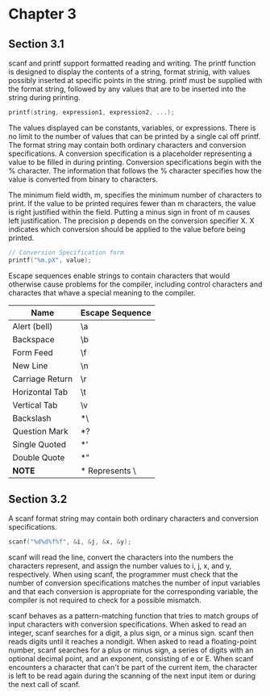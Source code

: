 # Chapter 3
## Section 3.1 

scanf and printf support formatted reading and writing.  The printf function is designed to display the contents of a string, format strinig, with values possibly inserted at specific points in the string.  printf must be supplied with the format string, followed by any values that are to be inserted into the string during printing. <br />

```C
printf(string, expression1, expression2, ...);
```

The values displayed can be constants, variables, or expressions.  There is no limit to the number of values that can be printed by a single cal off printf.  The format string may contain both ordinary characters and conversion specifications.  A conversion specification is a placeholder representing a value to be filled in during printing.  Conversion specifications begin with the % character.  The information that follows the % character specifies how the value is converted from binary to characters. <br />

The minimum field width, m, specifies the minimum number of characters to print.  If the value to be printed requires fewer than m characters, the value is right justified within the field.  Putting a minus sign in front of m causes left justification.  The precision p depends on the conversion specifier X.  X indicates which conversion should be applied to the value before being printed. <br />

```C
// Conversion Specification form
printf("%m.pX", value);
```

Escape sequences enable strings to contain characters that would otherwise cause problems for the compiler, including control characters and charactes that whave a special meaning to the compiler. <br />

Name | Escape Sequence
--- | ---
Alert (bell) | \a
Backspace | \b
Form Feed | \f
New Line | \n
Carriage Return | \r
Horizontal Tab | \t
Vertical Tab | \v
Backslash | *\\
Question Mark | \*?
Single Quoted | \*'
Double Quote | \*"
**NOTE** | * Represents \


## Section 3.2

A scanf format string may contain both ordinary characters and conversion specifications.

```C
scanf("%d%d%f%f", &i, &j, &x, &y);
```

scanf will read the line, convert the characters into the numbers the characters represent, and assign the number values to i, j, x, and y, respectively.  When using scanf, the programmer must check that the number of conversion specifications matches the number of input variables and that each conversion is appropriate for the corresponding variable, the compiler is not required to check for a possible mismatch.

scanf behaves as a pattern-matching function that tries to match groups of input characters with conversion specifications.  When asked to read an integer, scanf searches for a digit, a plus sign, or a minus sign.  scanf then reads digits until it reaches a nondigit.  When asked to read a floating-point number, scanf searches for a plus or minus sign, a series of digits with an optional decimal point, and an exponent, consisting of e or E. When scanf encounters a character that can't be part of the current item, the character is left to be read again during the scanning of the next input item or during the next call of scanf.
